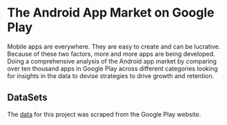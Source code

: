 # The Android App Market on Google Play

Mobile apps are everywhere. They are easy to create and can be lucrative. Because of these two factors, more and more apps are being developed. Doing a comprehensive analysis of the Android app market by comparing over ten thousand apps in Google Play across different categories looking for insights in the data to devise strategies to drive growth and retention.

## DataSets
The [data](https://www.kaggle.com/lava18/google-play-store-apps) for this project was scraped from the Google Play website.
